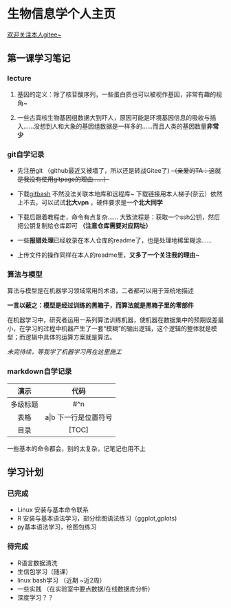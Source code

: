 # 生物信息学个人主页
[欢迎关注本人gitee~](https://gitee.com/qql770/770s-bioinformatics)

## 第一课学习笔记
### lecture
1. 基因的定义：除了核苷酸序列，一些蛋白质也可以被视作基因，非常有趣的视角~

2. 一些古真核生物基因组数据大到吓人，原因可能是环境基因信息的吸收与插入……没想到人和大象的基因组数据是一样多的……而且人类的基因数量**非常少**

### git自学记录
* 先注册git
（github最近又被墙了，所以还是转战Gitee了)
~~（亲爱的TA：这就是我没有使用gitpage的理由……）~~

* 下载[gitbash](https://git-scm.com/download)
不然没法关联本地库和远程库~
下载链接用本人梯子(奈云）依然上不去，可以试试**北大vpn** ，硬件要求是**一个北大同学**

* 下载后跟着教程走，命令有点复杂…… 大致流程是：获取一个ssh公钥，然后把公钥复制给仓库即可
**（注意仓库需要对应网址）**

* 一些**报错处理**已经收录在本人仓库的readme了，也是处理地稀里糊涂…… 

* 上传文件的操作同样在本人的readme里，**又多了一个关注我的理由~**

### 算法与模型
  算法与模型是在机器学习领域常用的术语，二者都可以用于笼统地描述

  **一言以蔽之：模型是经过训练的黑箱子，而算法就是黑箱子里的零部件**

  在机器学习中，研究者运用一系列算法训练机器，使机器在数据集中的预期误差最小，在学习的过程中机器产生了一套“模糊”的输出逻辑，这个逻辑的整体就是模型；而逻辑中具体的运算方案就是算法。

  *未完待续，等我学了机器学习再在这里施工*


### markdown自学记录
|演示 | 代码 |
|:-:|:-:|
|多级标题 | #^n|
表格 | a\|b 下一行是位置符号
目录 | [TOC]


一些基本的命令都会，别的太复杂，记笔记也用不上

## 学习计划
### 已完成
* Linux 安装与基本命令联系
* R 安装与基本语法学习，部分绘图语法练习（ggplot,gplots)
* py基本语法学习，绘图包练习

### 待完成

-  R语言数据清洗
-  生信包学习（随课）
-  linux bash学习 （近期 ~近2周）
-  一些实践 （在实验室中要点数据/在线数据库分析）
-  深度学习？？